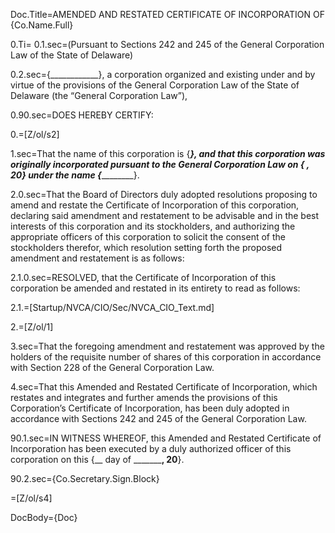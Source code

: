 Doc.Title=AMENDED AND RESTATED CERTIFICATE OF INCORPORATION OF {Co.Name.Full}

0.Ti=</i>
0.1.sec=(Pursuant to Sections 242 and 245 of the General Corporation Law of the State of Delaware)

0.2.sec={____________}, a corporation organized and existing under and by virtue of the provisions of the General Corporation Law of the State of Delaware (the “General Corporation Law”),

0.90.sec=DOES HEREBY CERTIFY:

0.=[Z/ol/s2]

1.sec=That the name of this corporation is {_______________}, and that this corporation was originally incorporated pursuant to the General Corporation Law on {________ __, 20__} under the name {_______________}.

2.0.sec=That the Board of Directors duly adopted resolutions proposing to amend and restate the Certificate of Incorporation of this corporation, declaring said amendment and restatement to be advisable and in the best interests of this corporation and its stockholders, and authorizing the appropriate officers of this corporation to solicit the consent of the stockholders therefor, which resolution setting forth the proposed amendment and restatement is as follows:

2.1.0.sec=RESOLVED, that the Certificate of Incorporation of this corporation be amended and restated in its entirety to read as follows:

2.1.=[Startup/NVCA/CIO/Sec/NVCA_CIO_Text.md]

2.=[Z/ol/1]

3.sec=That the foregoing amendment and restatement was approved by the holders of the requisite number of shares of this corporation in accordance with Section 228 of the General Corporation Law. 

4.sec=That this Amended and Restated Certificate of Incorporation, which restates and integrates and further amends the provisions of this Corporation’s Certificate of Incorporation, has been duly adopted in accordance with Sections 242 and 245 of the General Corporation Law. 

90.1.sec=IN WITNESS WHEREOF, this Amended and Restated Certificate of Incorporation has been executed by a duly authorized officer of this corporation on this {__ day of _________, 20__}.

90.2.sec={Co.Secretary.Sign.Block}

=[Z/ol/s4]
  
DocBody={Doc}